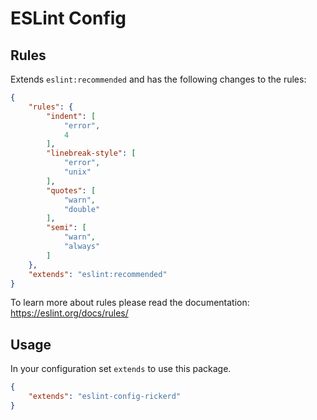 # ESLint Config

## Rules

Extends `eslint:recommended` and has the following changes to the rules:

```json
{
    "rules": {
        "indent": [
            "error",
            4
        ],
        "linebreak-style": [
            "error",
            "unix"
        ],
        "quotes": [
            "warn",
            "double"
        ],
        "semi": [
            "warn",
            "always"
        ]
    },
    "extends": "eslint:recommended"
}
```
To learn more about rules please read the documentation: https://eslint.org/docs/rules/

## Usage

In your configuration set `extends` to use this package.

```json
{
    "extends": "eslint-config-rickerd"
}
```
